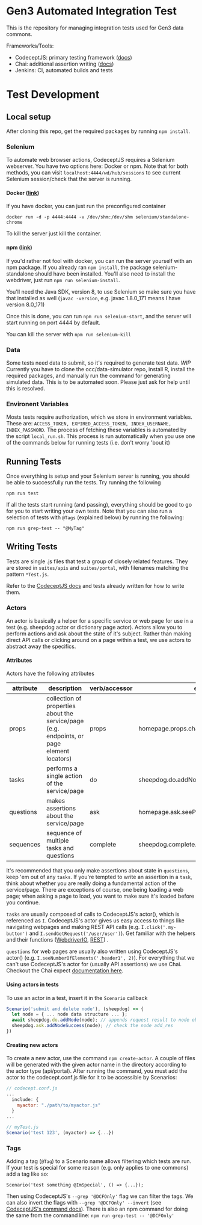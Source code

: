 # Gen3 Automated Integration Test
This is the repository for managing integration tests used for Gen3 data commons. 

Frameworks/Tools:
- CodeceptJS: primary testing framework ([docs](https://codecept.io/))
- Chai: additional assertion writing ([docs](http://www.chaijs.com/api/))
- Jenkins: CI, automated builds and tests 

# Test Development
## Local setup
After cloning this repo, get the required packages by running `npm install`.
### Selenium
To automate web browser actions, CodeceptJS requires a Selenium webserver. You have two options here: Docker or npm. Note that for both methods, you can visit `localhost:4444/wd/hub/sessions` to see current Selenium session/check that the server is running.
#### Docker ([link](https://github.com/SeleniumHQ/docker-selenium))
If you have docker, you can just run the preconfigured container
```
docker run -d -p 4444:4444 -v /dev/shm:/dev/shm selenium/standalone-chrome
```
To kill the server just kill the container.
#### npm ([link](https://www.npmjs.com/package/selenium-standalone))
If you'd rather not fool with docker, you can run the server yourself with an npm package. 
If you already ran `npm install`, the package selenium-standalone should have been installed. You'll also need to install the webdriver, just run `npm run selenium-install`.

You'll need the Java SDK, version 8, to use Selenium so make sure you have that installed as well (`javac -version`, e.g. javac 1.8.0_171 means I have version 8.0_171)

Once this is done, you can run `npm run selenium-start`, and the server will start running on port 4444 by default.

You can kill the server with `npm run selenium-kill`

### Data
Some tests need data to submit, so it's required to generate test data.
_WIP_ Currently you have to clone the occ/data-simulator repo, install R, install the required packages, and manually run the command for generating simulated data. This is to be automated soon. Please just ask for help until this is resolved.

### Environent Variables
Mosts tests require authorization, which we store in environment variables. These are: `ACCESS_TOKEN, EXPIRED_ACCESS_TOKEN, INDEX_USERNAME, INDEX_PASSWORD`. The process of fetching these variables is automated by the script `local_run.sh`. This process is run automatically when you use one of the commands below for running tests (i.e. don't worry 'bout it)

## Running Tests
Once everything is setup and your Selenium server is running, you should be able to successfully run the tests. Try running the following
```
npm run test
```
If all the tests start running (and passing), everything should be good to go for you to start writing your own tests. 
Note that you can also run a selection of tests with `@Tags` (explained below) by running the following:
```
npm run grep-test -- "@MyTag"
```

## Writing Tests
Tests are single .js files that test a group of closely related features. They are stored in `suites/apis` and `suites/portal`, with filenames matching the pattern `*Test.js`.

Refer to the [CodeceptJS docs](https://codecept.io/basics/) and tests already written for how to write them.

### Actors
An actor is basically a helper for a specific service or web page for use in a test (e.g. sheepdog actor or dictionary page actor). Actors allow you to perform actions and ask about the state of it's subject. Rather than making direct API calls or clicking around on a page within a test, we use actors to abstract away the specifics.

#### Attributes
Actors have the following attributes

| attribute | description | verb/accessor | example |
| --- | --- | --- | --- |
| props | collection of properties about the service/page (e.g. endpoints, or page element locators) | props | homepage.props.chart |
| tasks | performs a single action of the service/page | do | sheepdog.do.addNode(aliquot_node) |
| questions | makes assertions about the service/page | ask | homepage.ask.seeProp(homepage.props.chart)
| sequences | sequence of multiple tasks and questions | complete | sheepdog.complete.addNodes(all_nodes_list) |

It's recommended that you only make assertions about state in `questions`, keep 'em out of any `tasks`. If you're tempted to write an assertion in a `task`, think about whether you are really doing a fundamental action of the service/page.
There are exceptions of course, one being loading a web page; when asking a page to load, you want to make sure it's loaded before you continue.

`tasks` are usually composed of calls to CodeceptJS's actor(), which is referenced as `I`. CodeceptJS's actor gives us easy access to things like navigating webpages and making REST API calls (e.g. `I.click('.my-button')` and `I.sendGetRequest('/user/user')`). Get familiar with the helpers and their functions ([WebdriverIO](https://codecept.io/helpers/WebDriverIO/), [REST](https://codecept.io/helpers/REST/)) .

`questions` for web pages are usually also written using CodeceptJS's actor() (e.g. `I.seeNumberOfElements('.header1', 2)`). For everything that we can't use CodeceptJS's actor for (usually API assertions) we use Chai. Checkout the Chai expect [documentation here](http://www.chaijs.com/api/bdd/).

#### Using actors in tests
To use an actor in a test, insert it in the `Scenario` callback
```js
Scenario('submit and delete node'), (sheepdog) => {
  let node = { ... node data structure ... };
  await sheepdog.do.addNode(node); // appends request result to node object
  sheepdog.ask.addNodeSuccess(node); // check the node add_res
})
```

#### Creating new actors
To create a new actor, use the command `npm create-actor`.
A couple of files will be generated with the given actor name in the directory according to the actor type (api/portal).
After running the command, you must add the actor to the codecept.conf.js file for it to be accessible by Scenarios:
```js
// codecept.conf.js
...
  include: {
    myactor: "./path/to/myactor.js"
  }
...

// myTest.js
Scenario('test 123', (myactor) => {...})
```

### Tags
Adding a tag (`@Tag`) to a Scenario name allows filtering which tests are run. If your test is special for some reason (e.g. only applies to one commons) add a tag like so:
```
Scenario('test something @ImSpecial', () => {...});
```
Then using CodeceptJS's `--grep '@DCFOnly'` flag we can filter the tags. We can also invert the flags with `--grep '@DCFOnly' --invert` (see [CodeceptJS's command docs](https://codecept.io/commands/)).
There is also an npm command for doing the same from the command line: `npm run grep-test -- '@DCFOnly'`
